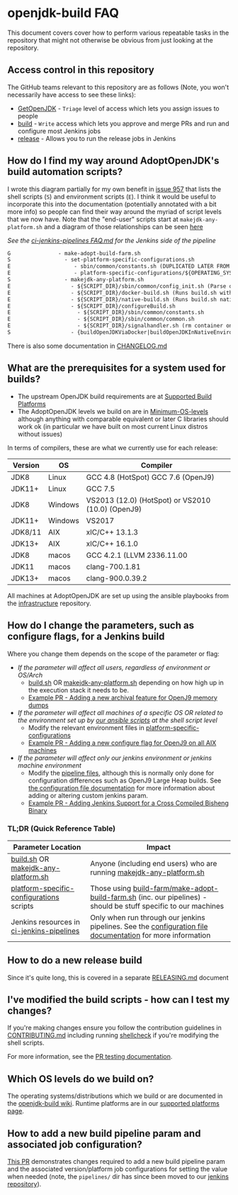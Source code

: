 # openjdk-build FAQ

This document covers cover how to perform various repeatable tasks in the
repository that might not otherwise be obvious from just looking at the
repository.

## Access control in this repository

The GitHub teams relevant to this repository are as follows (Note, you
won't necessarily have access to see these links):

- [GetOpenJDK](https://github.com/orgs/AdoptOpenJDK/teams/getopenjdk) - `Triage` level of access which lets you assign issues to people
- [build](https://github.com/orgs/AdoptOpenJDK/teams/build) - `Write` access which lets you approve and merge PRs and run and configure most Jenkins jobs
- [release](https://github.com/orgs/AdoptOpenJDK/teams/build) - Allows you to run the release jobs in Jenkins

## How do I find my way around AdoptOpenJDK's build automation scripts?

I wrote this diagram partially for my own benefit in [issue 957](https://github.com/AdoptOpenJDK/openjdk-build/issues/957) that lists the shell scripts (`S`) and environment scripts (`E`). I think it would be useful to incorporate this into the documentation (potentially annotated with a bit more info) so people can find their way around the myriad of script levels that we now have.
Note that the "end-user" scripts start at `makejdk-any-platform.sh` and a
diagram of those relationships can be seen [here](https://github.com/AdoptOpenJDK/openjdk-build/blob/master/docs/images/AdoptOpenJDK_Build_Script_Relationships.png)

*See the [ci-jenkins-pipelines FAQ.md](https://github.com/AdoptOpenJDK/ci-jenkins-pipelines/blob/master/FAQ.md#how-do-i-find-my-way-around-adoptopenjdks-build-automation-scripts) for the Jenkins side of the pipeline*

```markdown
G               - make-adopt-build-farm.sh
S                 - set-platform-specific-configurations.sh
E                    - sbin/common/constants.sh (DUPLICATED LATER FROM configureBuild.sh)
E                    - platform-specific-configurations/${OPERATING_SYSTEM}.sh
S                 - makejdk-any-platform.sh
E                   - ${SCRIPT_DIR}/sbin/common/config_init.sh (Parse options)
E                   - ${SCRIPT_DIR}/docker-build.sh (Runs build.sh within container)
E                   - ${SCRIPT_DIR}/native-build.sh (Runs build.sh natively)
E                   - ${SCRIPT_DIR}/configureBuild.sh
E                     - ${SCRIPT_DIR}/sbin/common/constants.sh
E                     - ${SCRIPT_DIR}/sbin/common/common.sh
E                     - ${SCRIPT_DIR}/signalhandler.sh (rm container on SIGINT/SIGTERM)
S                   - {buildOpenJDKViaDocker|buildOpenJDKInNativeEnvironment}
```

There is also some documentation in [CHANGELOG.md](CHANGELOG.md)

## What are the prerequisites for a system used for builds?

- The upstream OpenJDK build requirements are at [Supported Build Platforms](https://wiki.openjdk.java.net/display/Build/Supported+Build+Platforms)
- The AdoptOpenJDK levels we build on are in [Minimum-OS-levels](https://github.com/AdoptOpenJDK/openjdk-build/wiki/%5BWIP%5D-Minimum-OS-levels) although anything with comparable equivalent or later C libraries should work ok (in particular we have built on most current Linux distros without issues)

In terms of compilers, these are what we currently use for each release:

| Version | OS      | Compiler |
|---------|---------|----------|
| JDK8    | Linux   | GCC 4.8 (HotSpot) GCC 7.6 (OpenJ9)                |
| JDK11+  | Linux   | GCC 7.5                                           |
| JDK8    | Windows | VS2013 (12.0) (HotSpot) or VS2010 (10.0) (OpenJ9) |
| JDK11+  | Windows | VS2017                                            |
| JDK8/11 | AIX     | xlC/C++ 13.1.3                                    |
| JDK13+  | AIX     | xlC/C++ 16.1.0                                    |
| JDK8    | macos   | GCC 4.2.1 (LLVM 2336.11.00                        |
| JDK11   | macos   | clang-700.1.81                                    |
| JDK13+  | macos   | clang-900.0.39.2                                  |

All machines at AdoptOpenJDK are set up using the ansible playbooks from the
[infrastructure](https://github.com/adoptopenjdk/openjdk-infrastructure) repository.

## How do I change the parameters, such as configure flags, for a Jenkins build

Where you change them depends on the scope of the parameter or flag:

- *If the parameter will affect all users, regardless of environment or OS/Arch*
  - [build.sh](https://github.com/AdoptOpenJDK/openjdk-build/blob/master/sbin/build.sh) OR [makejdk-any-platform.sh](https://github.com/AdoptOpenJDK/openjdk-build/blob/master/makejdk-any-platform.sh) depending on how high up in the execution stack it needs to be.
  - [Example PR - Adding a new archival feature for OpenJ9 memory dumps](https://github.com/AdoptOpenJDK/openjdk-build/pull/2464)
- *If the parameter will affect all machines of a specific OS OR related to the environment set up by [our ansible scripts](https://github.com/AdoptOpenJDK/openjdk-infrastructure) at the shell script level*
  - Modify the relevant environment files in [platform-specific-configurations](https://github.com/AdoptOpenJDK/openjdk-build/tree/master/build-farm/platform-specific-configurations)
  - [Example PR - Adding a new configure flag for OpenJ9 on all AIX machines](https://github.com/AdoptOpenJDK/openjdk-build/pull/1442/files)
- *If the parameter will affect only our jenkins environment or jenkins machine environment*
  - Modify the [pipeline files](https://github.com/AdoptOpenJDK/ci-jenkins-pipelines/tree/master/pipelines/build), although this is normally only done for configuration differences such as OpenJ9 Large Heap builds. See [the configuration file documentation](https://github.com/AdoptOpenJDK/ci-jenkins-pipelines#configuration-files) for more information about adding or altering custom jenkins param.
  - [Example PR - Adding Jenkins Support for a Cross Compiled Bisheng Binary](https://github.com/AdoptOpenJDK/ci-jenkins-pipelines/pull/68)

### TL;DR (Quick Reference Table)

| Parameter Location | Impact |
| --- | --- |
| [build.sh](https://github.com/AdoptOpenJDK/openjdk-build/blob/master/sbin/build.sh) OR [makejdk-any-platform.sh](https://github.com/AdoptOpenJDK/openjdk-build/blob/master/makejdk-any-platform.sh) | Anyone (including end users) who are running [makejdk-any-platform.sh](https://github.com/AdoptOpenJDK/openjdk-build/blob/master/makejdk-any-platform.sh) |
| [platform-specific-configurations](https://github.com/AdoptOpenJDK/openjdk-build/tree/master/build-farm/platform-specific-configurations) scripts | Those using [build-farm/make-adopt-build-farm.sh](https://github.com/AdoptOpenJDK/openjdk-build/blob/master/build-farm/make-adopt-build-farm.sh) (inc. our pipelines) - should be stuff specific to our machines |
| Jenkins resources in [ci-jenkins-pipelines](https://github.com/AdoptOpenJDK/ci-jenkins-pipelines) | Only when run through our jenkins pipelines. See the [configuration file documentation](https://github.com/AdoptOpenJDK/ci-jenkins-pipelines#configuration-files) for more information |

## How to do a new release build

Since it's quite long, this is covered in a separate [RELEASING.md](RELEASING.md) document

## I've modified the build scripts - how can I test my changes?

If you're making changes ensure you follow the contribution guidelines in
[CONTRIBUTING.md](CONTRIBUTING.md) including running [shellcheck](https://github.com/koalaman/shellcheck) if you're modifying the shell scripts.

For more information, see the [PR testing documentation](Testing.md).

## Which OS levels do we build on?

The operating systems/distributions which we build or are documented in the
[openjdk-build wiki](https://github.com/AdoptOpenJDK/openjdk-build/wiki/%5BWIP%5D-Minimum-OS-levels).
Runtime platforms are in our [supported platforms page](https://adoptopenjdk.net/supported_platforms.html).

## How to add a new build pipeline param and associated job configuration?

[This PR](https://github.com/AdoptOpenJDK/openjdk-build/pull/2416) demonstrates changes required to add a new build pipeline param and the associated version/platform job configurations for setting the value when needed  (note, the `pipelines/` dir has since been moved to our [jenkins repository](https://github.com/AdoptOpenJDK/ci-jenkins-pipelines)).
